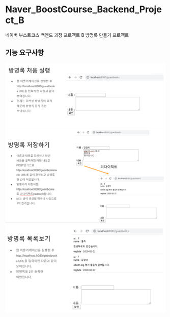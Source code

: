 # Naver_BoostCourse_Backend_Project_B
네이버 부스트코스 백엔드 과정 프로젝트 B 방명록 만들기 프로젝트

## 기능 요구사항
![기능 요구사항 1](./images/image1.PNG)
![기능 요구사항 1](./images/image2.PNG)
![기능 요구사항 1](./images/image3.PNG)
